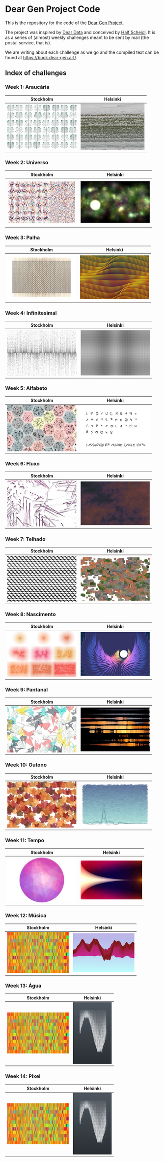 # Dear Gen Project Code

This is the repository for the code of the [Dear Gen Project](https://github.com/regisfrias/dear-gen-book).

The project was inspired by [Dear Data](http://www.dear-data.com/) and conceived by [Half Scheidl](https://github.com/haschdl). It is as a series of (almost) weekly challenges meant to be sent by mail (the postal service, that is).

We are writing about each challenge as we go and the compiled text can be found at https://book.dear-gen.art/.

## Index of challenges


### Week 1: Araucária

| Stockholm                                                                	| Helsinki                                                 	|
|--------------------------------------------------------------------------	|----------------------------------------------------------	|
| [![](img/01-stockholm-s.jpg)](stockholm/Week-01-Araucaria/)     	| [![](img/01-helsinki-s.jpg)](helsinki/Week-01/) 	|


### Week 2: Universo


| Stockholm                                                                	| Helsinki                                                 	|
|--------------------------------------------------------------------------	|----------------------------------------------------------	|
| [![](img/02-stockholm-s.jpg)](stockholm/Week-01-Araucaria/)     	| [![](img/02-helsinki-s.jpg)](helsinki/Week-01/) 	|

### Week 3: Palha


| Stockholm                                                                	| Helsinki                                                 	|
|--------------------------------------------------------------------------	|----------------------------------------------------------	|
| [![](img/03-stockholm-s.jpg)](stockholm/Week-01-Araucaria/)     	| [![](img/03-helsinki-s.jpg)](helsinki/Week-01/) 	|


### Week 4: Infinitesimal

| Stockholm                                                                	| Helsinki                                                 	|
|--------------------------------------------------------------------------	|----------------------------------------------------------	|
| [![](img/04-stockholm-s.jpg)](stockholm/Week-01-Araucaria/)     	| [![](img/04-helsinki-s.jpg)](helsinki/Week-01/) 	|

### Week 5: Alfabeto

| Stockholm                                                                	| Helsinki                                                 	|
|--------------------------------------------------------------------------	|----------------------------------------------------------	|
| [![](img/05-stockholm-s.jpg)](stockholm/Week-01-Araucaria/)     	| [![](img/05-helsinki-s.jpg)](helsinki/Week-01/) 	|

### Week 6: Fluxo

| Stockholm                                                                	| Helsinki                                                 	|
|--------------------------------------------------------------------------	|----------------------------------------------------------	|
| [![](img/06-stockholm-s.jpg)](stockholm/Week-01-Araucaria/)     	| [![](img/06-helsinki-s.jpg)](helsinki/Week-01/) 	|

### Week 7: Telhado

| Stockholm                                                                	| Helsinki                                                 	|
|--------------------------------------------------------------------------	|----------------------------------------------------------	|
| [![](img/07-stockholm-s.jpg)](stockholm/Week-01-Araucaria/)     	| [![](img/07-helsinki-s.jpg)](helsinki/Week-01/) 	|

### Week 8: Nascimento

| Stockholm                                                                	| Helsinki                                                 	|
|--------------------------------------------------------------------------	|----------------------------------------------------------	|
| [![](img/08-stockholm-s.jpg)](stockholm/Week-01-Araucaria/)     	| [![](img/08-helsinki-s.jpg)](helsinki/Week-01/) 	|



### Week 9: Pantanal

| Stockholm                                                                	| Helsinki                                                 	|
|--------------------------------------------------------------------------	|----------------------------------------------------------	|
| [![](img/09-stockholm-s.jpg)](stockholm/Week-01-Araucaria/)     	| [![](img/09-helsinki-s.jpg)](helsinki/Week-01/) 	|

### Week 10: Outono

| Stockholm                                                                	| Helsinki                                                 	|
|--------------------------------------------------------------------------	|----------------------------------------------------------	|
| [![](img/10-stockholm-s.jpg)](stockholm/Week-01-Araucaria/)     	| [![](img/10-helsinki-s.jpg)](helsinki/Week-10/) 	|

### Week 11: Tempo

| Stockholm                                                                	| Helsinki                                                 	|
|--------------------------------------------------------------------------	|----------------------------------------------------------	|
| [![](img/11-stockholm-s.jpg)](stockholm/Week-01-Araucaria/)     	| [![](img/11-helsinki-s.jpg)](helsinki/Week-11/) 	|

### Week 12: Música

| Stockholm                                                                	| Helsinki                                                 	|
|--------------------------------------------------------------------------	|----------------------------------------------------------	|
| [![](img/12-stockholm-s.jpg)](stockholm/Week-01-Araucaria/)     	| [![](img/12-helsinki-s.jpg)](helsinki/Week-12/) 	|

### Week 13: Água

| Stockholm                                                                	| Helsinki                                                 	|
|--------------------------------------------------------------------------	|----------------------------------------------------------	|
| [![](img/12-stockholm-s.jpg)](stockholm/Week-01-Araucaria/)     	| [![](img/13-helsinki-s.jpg)](helsinki/Week-13/) 	|

### Week 14: Pixel

| Stockholm                                                                	| Helsinki                                                 	|
|--------------------------------------------------------------------------	|----------------------------------------------------------	|
| [![](img/12-stockholm-s.jpg)](stockholm/Week-01-Araucaria/)     	| [![](img/13-helsinki-s.jpg)](helsinki/Week-13/) 	|
